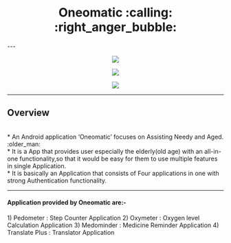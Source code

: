 <h1 align="center">Oneomatic :calling: :right_anger_bubble:</h1> 
---
<p align="center">
<img src="https://camo.githubusercontent.com/0efa350ac0c60c8c8987d5cd2bc182a113d41bf592b0fe7da712f1db5ec22a86/68747470733a2f2f696d672e736869656c64732e696f2f62616467652f4275696c642d70617373696e672d677265656e3f7374796c653d666f722d7468652d6261646765">
</p>
<p align="center">
<img src="https://camo.githubusercontent.com/ab3ddd38c43e019f6818c64c83319320914ccd05437c9d617b5d9a2aa0541397/68747470733a2f2f696d672e736869656c64732e696f2f62616467652f4275696c742532307573696e672d416e64726f696425323053747564696f2d7265643f7374796c653d666f722d7468652d6261646765">
</p>
<p align="center">
<img src="https://camo.githubusercontent.com/8af22349029a17264d518292692d0d98ec4fee838d790fc96c4efa81b6157de6/68747470733a2f2f666f7274686562616467652e636f6d2f696d616765732f6261646765732f6d6164652d776974682d6a6176612e737667">
</p>
<hr>
<h2> Overview </h2> <br>
* An Android  application ‘Oneomatic’ focuses on Assisting Needy and Aged. :older_man: <br>
* It is a App that provides user especially the elderly(old age) with an all-in-one functionality,so that it would be easy for them to use multiple features in single Application.<br>
* It is basically an Application that consists of Four applications in one with strong Authentication functionality.<br>
<hr>
<h4> Application provided by Oneomatic are:- </h4>
1) Pedometer : Step Counter Application
2) Oxymeter : Oxygen level Calculation Application
3) Medominder : Medicine Reminder Application
4) Translate Plus : Translator Application




